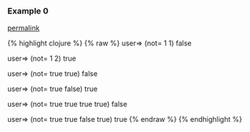 ### Example 0
[permalink](#example-0)

{% highlight clojure %}
{% raw %}
user=> (not= 1 1)
false

user=> (not= 1 2)
true

user=> (not= true true)
false

user=> (not= true false)
true

user=> (not= true true true true)
false

user=> (not= true true false true)
true
{% endraw %}
{% endhighlight %}


